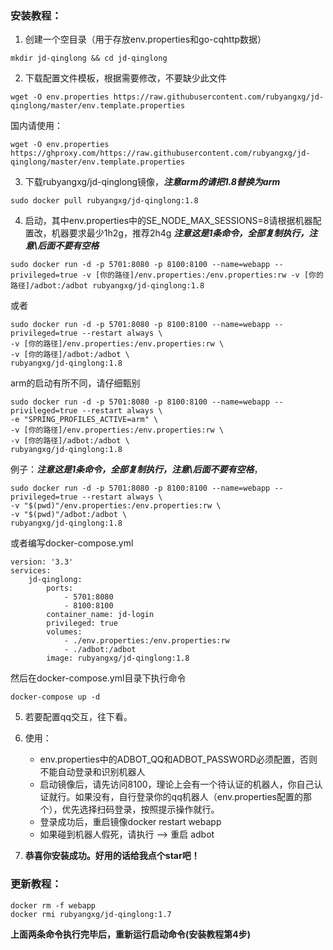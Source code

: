 ### 安装教程：
1. 创建一个空目录（用于存放env.properties和go-cqhttp数据）
```
mkdir jd-qinglong && cd jd-qinglong
```
2. 下载配置文件模板，根据需要修改，不要缺少此文件
```
wget -O env.properties https://raw.githubusercontent.com/rubyangxg/jd-qinglong/master/env.template.properties
```
国内请使用：
```
wget -O env.properties https://ghproxy.com/https://raw.githubusercontent.com/rubyangxg/jd-qinglong/master/env.template.properties
```
3. 下载rubyangxg/jd-qinglong镜像，**_注意arm的请把1.8替换为arm_**
```
sudo docker pull rubyangxg/jd-qinglong:1.8
```
4. 启动，其中env.properties中的SE_NODE_MAX_SESSIONS=8请根据机器配置改，机器要求最少1h2g，推荐2h4g **_注意这是1条命令，全部复制执行，注意\后面不要有空格_**
```
sudo docker run -d -p 5701:8080 -p 8100:8100 --name=webapp --privileged=true -v [你的路径]/env.properties:/env.properties:rw -v [你的路径]/adbot:/adbot rubyangxg/jd-qinglong:1.8
```
或者
```
sudo docker run -d -p 5701:8080 -p 8100:8100 --name=webapp --privileged=true --restart always \
-v [你的路径]/env.properties:/env.properties:rw \
-v [你的路径]/adbot:/adbot \
rubyangxg/jd-qinglong:1.8
```
arm的启动有所不同，请仔细甄别
```
sudo docker run -d -p 5701:8080 -p 8100:8100 --name=webapp --privileged=true --restart always \
-e "SPRING_PROFILES_ACTIVE=arm" \
-v [你的路径]/env.properties:/env.properties:rw \
-v [你的路径]/adbot:/adbot \
rubyangxg/jd-qinglong:1.8
```
例子：**_注意这是1条命令，全部复制执行，注意\后面不要有空格_**，
```
sudo docker run -d -p 5701:8080 -p 8100:8100 --name=webapp --privileged=true --restart always \
-v "$(pwd)"/env.properties:/env.properties:rw \
-v "$(pwd)"/adbot:/adbot \
rubyangxg/jd-qinglong:1.8
``` 
或者编写docker-compose.yml
```
version: '3.3'
services:
    jd-qinglong:
        ports:
            - 5701:8080
            - 8100:8100
        container_name: jd-login
        privileged: true
        volumes:
            - ./env.properties:/env.properties:rw
            - ./adbot:/adbot
        image: rubyangxg/jd-qinglong:1.8
```
然后在docker-compose.yml目录下执行命令
```
docker-compose up -d
```
5. 若要配置qq交互，往下看。
6. 使用：
    * env.properties中的ADBOT_QQ和ADBOT_PASSWORD必须配置，否则不能自动登录和识别机器人
    * 启动镜像后，请先访问8100，理论上会有一个待认证的机器人，你自己认证就行。如果没有，自行登录你的qq机器人（env.properties配置的那个），优先选择扫码登录，按照提示操作就行。
    * 登录成功后，重启镜像docker restart webapp
    * 如果碰到机器人假死，请执行 --> 重启 adbot
    
7. **恭喜你安装成功。好用的话给我点个star吧！**
### 更新教程：
```
docker rm -f webapp
docker rmi rubyangxg/jd-qinglong:1.7
```
**上面两条命令执行完毕后，重新运行启动命令(安装教程第4步)**
